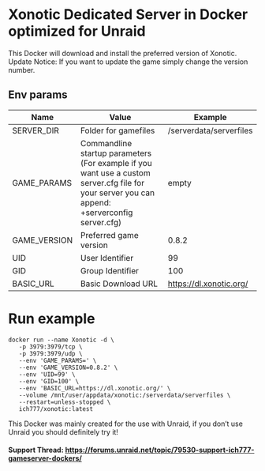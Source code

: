 # Xonotic Dedicated Server in Docker optimized for Unraid

This Docker will download and install the preferred version of Xonotic.
Update Notice: If you want to update the game simply change the version number.


## Env params

| Name | Value | Example |
| --- | --- | --- |
| SERVER_DIR | Folder for gamefiles | /serverdata/serverfiles |
| GAME_PARAMS | Commandline startup parameters (For example if you want use a custom server.cfg file for your server you can append: +serverconfig server.cfg) | empty |
| GAME_VERSION | Preferred game version | 0.8.2 |
| UID | User Identifier | 99 |
| GID | Group Identifier | 100 |
| BASIC_URL | Basic Download URL | https://dl.xonotic.org/ |

# Run example
```
docker run --name Xonotic -d \
   -p 3979:3979/tcp \
   -p 3979:3979/udp \
   --env 'GAME_PARAMS=' \
   --env 'GAME_VERSION=0.8.2' \
   --env 'UID=99' \
   --env 'GID=100' \
   --env 'BASIC_URL=https://dl.xonotic.org/' \
   --volume /mnt/user/appdata/xonotic:/serverdata/serverfiles \
   --restart=unless-stopped \
   ich777/xonotic:latest
```

This Docker was mainly created for the use with Unraid, if you don’t use Unraid you should definitely try it!

#### Support Thread: https://forums.unraid.net/topic/79530-support-ich777-gameserver-dockers/
